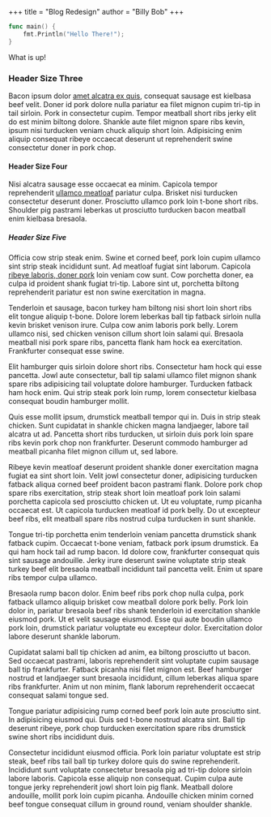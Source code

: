 +++
title = "Blog Redesign"
author = "Billy Bob"
+++

``` go
func main() {
	fmt.Println("Hello There!");
}
```

What is up!

### Header Size Three

Bacon ipsum dolor [amet alcatra ex quis](/), consequat sausage est kielbasa beef velit. Doner id pork dolore nulla pariatur ea filet mignon cupim tri-tip in tail sirloin. Pork in consectetur cupim. Tempor meatball short ribs jerky elit do est minim biltong dolore. Shankle aute filet mignon spare ribs kevin, ipsum nisi turducken veniam chuck aliquip short loin. Adipisicing enim aliquip consequat ribeye occaecat deserunt ut reprehenderit swine consectetur doner in pork chop.

#### Header Size Four

Nisi alcatra sausage esse occaecat ea minim. Capicola tempor reprehenderit [ullamco meatloaf](/) pariatur culpa. Brisket nisi turducken consectetur deserunt doner. Prosciutto ullamco pork loin t-bone short ribs. Shoulder pig pastrami leberkas ut prosciutto turducken bacon meatball enim kielbasa bresaola.

##### Header Size Five

Officia cow strip steak enim. Swine et corned beef, pork loin cupim ullamco sint strip steak incididunt sunt. Ad meatloaf fugiat sint laborum. Capicola [ribeye laboris, doner pork](/) loin veniam cow sunt. Cow porchetta doner, ea culpa id proident shank fugiat tri-tip. Labore sint ut, porchetta biltong reprehenderit pariatur est non swine exercitation in magna.

Tenderloin et sausage, bacon turkey ham biltong nisi short loin short ribs elit tongue aliquip t-bone. Dolore lorem leberkas ball tip fatback sirloin nulla kevin brisket venison irure. Culpa cow anim laboris pork belly. Lorem ullamco nisi, sed chicken venison cillum short loin salami qui. Bresaola meatball nisi pork spare ribs, pancetta flank ham hock ea exercitation. Frankfurter consequat esse swine.

Elit hamburger quis sirloin dolore short ribs. Consectetur ham hock qui esse pancetta. Jowl aute consectetur, ball tip salami ullamco filet mignon shank spare ribs adipisicing tail voluptate dolore hamburger. Turducken fatback ham hock enim. Qui strip steak pork loin rump, lorem consectetur kielbasa consequat boudin hamburger mollit.

Quis esse mollit ipsum, drumstick meatball tempor qui in. Duis in strip steak chicken. Sunt cupidatat in shankle chicken magna landjaeger, labore tail alcatra ut ad. Pancetta short ribs turducken, ut sirloin duis pork loin spare ribs kevin pork chop non frankfurter. Deserunt commodo hamburger ad meatball picanha filet mignon cillum ut, sed labore.

Ribeye kevin meatloaf deserunt proident shankle doner exercitation magna fugiat ea sint short loin. Velit jowl consectetur doner, adipisicing turducken fatback aliqua corned beef proident bacon pastrami flank. Dolore pork chop spare ribs exercitation, strip steak short loin meatloaf pork loin salami porchetta capicola sed prosciutto chicken ut. Ut eu voluptate, rump picanha occaecat est. Ut capicola turducken meatloaf id pork belly. Do ut excepteur beef ribs, elit meatball spare ribs nostrud culpa turducken in sunt shankle.

Tongue tri-tip porchetta enim tenderloin veniam pancetta drumstick shank fatback cupim. Occaecat t-bone veniam, fatback pork ipsum drumstick. Ea qui ham hock tail ad rump bacon. Id dolore cow, frankfurter consequat quis sint sausage andouille. Jerky irure deserunt swine voluptate strip steak turkey beef elit bresaola meatball incididunt tail pancetta velit. Enim ut spare ribs tempor culpa ullamco.

Bresaola rump bacon dolor. Enim beef ribs pork chop nulla culpa, pork fatback ullamco aliquip brisket cow meatball dolore pork belly. Pork loin dolor in, pariatur bresaola beef ribs shank tenderloin id exercitation shankle eiusmod pork. Ut et velit sausage eiusmod. Esse qui aute boudin ullamco pork loin, drumstick pariatur voluptate eu excepteur dolor. Exercitation dolor labore deserunt shankle laborum.

Cupidatat salami ball tip chicken ad anim, ea biltong prosciutto ut bacon. Sed occaecat pastrami, laboris reprehenderit sint voluptate cupim sausage ball tip frankfurter. Fatback picanha nisi filet mignon est. Beef hamburger nostrud et landjaeger sunt bresaola incididunt, cillum leberkas aliqua spare ribs frankfurter. Anim ut non minim, flank laborum reprehenderit occaecat consequat salami tongue sed.

Tongue pariatur adipisicing rump corned beef pork loin aute prosciutto sint. In adipisicing eiusmod qui. Duis sed t-bone nostrud alcatra sint. Ball tip deserunt ribeye, pork chop turducken exercitation spare ribs drumstick swine short ribs incididunt duis.

Consectetur incididunt eiusmod officia. Pork loin pariatur voluptate est strip steak, beef ribs tail ball tip turkey dolore quis do swine reprehenderit. Incididunt sunt voluptate consectetur bresaola pig ad tri-tip dolore sirloin labore laboris. Capicola esse aliquip non consequat. Cupim culpa aute tongue jerky reprehenderit jowl short loin pig flank. Meatball dolore andouille, mollit pork loin cupim picanha. Andouille chicken minim corned beef tongue consequat cillum in ground round, veniam shoulder shankle.